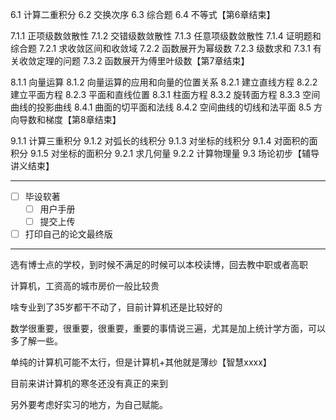


6.1 计算二重积分
6.2 交换次序
6.3 综合题
6.4 不等式【第6章结束】

7.1.1 正项级数敛散性
7.1.2 交错级数敛散性
7.1.3 任意项级数敛散性
7.1.4 证明题和综合题
7.2.1 求收敛区间和收敛域
7.2.2 函数展开为幂级数
7.2.3 级数求和
7.3.1 有关收敛定理的问题
7.3.2 函数展开为傅里叶级数【第7章结束】

8.1.1 向量运算
8.1.2 向量运算的应用和向量的位置关系
8.2.1 建立直线方程
8.2.2 建立平面方程
8.2.3 平面和直线位置
8.3.1 柱面方程
8.3.2 旋转面方程
8.3.3 空间曲线的投影曲线
8.4.1 曲面的切平面和法线
8.4.2 空间曲线的切线和法平面
8.5 方向导数和梯度【第8章结束】

9.1.1 计算三重积分
9.1.2 对弧长的线积分
9.1.3 对坐标的线积分
9.1.4 对面积的面积分
9.1.5 对坐标的面积分
9.2.1 求几何量
9.2.2 计算物理量
9.3 场论初步【辅导讲义结束】

---

- [ ] 毕设软著
	- [ ] 用户手册
	- [ ] 提交上传

- [ ] 打印自己的论文最终版

---

选有博士点的学校，到时候不满足的时候可以本校读博，回去教中职或者高职

计算机，工资高的城市房价一般比较贵

啥专业到了35岁都干不动了，目前计算机还是比较好的

数学很重要，很重要，很重要，重要的事情说三遍，尤其是加上统计学方面，可以多了解一些。

单纯的计算机可能不太行，但是计算机+其他就是薄纱【智慧xxxx】

目前来讲计算机的寒冬还没有真正的来到

另外要考虑好实习的地方，为自己赋能。


